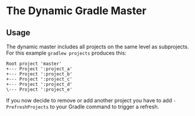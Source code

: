 # The Dynamic Gradle Master





## Usage

The dynamic master includes all projects on the same level as subprojects. For this example `gradlew projects` produces this:

    Root project 'master'
    +--- Project ':project_a'
    +--- Project ':project_b'
    +--- Project ':project_c'
    +--- Project ':project_d'
    \--- Project ':project_e'

If you now decide to remove or add another project you have to add `-PrefreshProjects` to your Gradle command to trigger a refresh.

